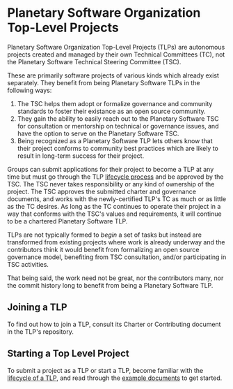 # Planetary Software Organization Top-Level Projects

Planetary Software Organization Top-Level Projects (TLPs) are
autonomous projects created and managed by their own Technical
Committees (TC), not the Planetary Software Technical Steering
Committee (TSC).

These are primarily software projects of various kinds which already
exist separately.  They benefit from being Planetary Software TLPs
in the following ways: 

1. The TSC helps them adopt or formalize governance and
	community standards to foster their existance as an open
	source community.
2. They gain the ability to easily reach out to the Planetary
	Software TSC for consultation or mentorship on technical
	or governance issues, and have the option to serve on the
	Planetary Software TSC.
3. Being recognized as a Planetary Software TLP lets others
	know that their project conforms to community best practices
	which are likely to result in long-term success for their
	project.

Groups can submit applications for their project to become a TLP
at any time but must go through the TLP [lifecycle process](Lifecycle.md)
and be approved by the TSC.  The TSC never takes responsibility or 
any kind of ownership of the project. The TSC approves the submitted
charter and governance documents, and works with the newly-certified
TLP's TC as much or as little as the TC desires.  As long as the TC
continues to operate their project in a way that conforms with the
TSC's values and requirements, it will continue to be a chartered 
Planetary Software TLP.

TLPs are not typically formed to *begin* a set of tasks but instead
are transformed from existing projects where work is already underway
and the contributors think it would benefit from formalizing an
open source governance model, benefiting from TSC consultation, and/or 
participating in TSC activities.

That being said, the work need not be great, nor the contributors many,
nor the commit history long to benefit from being a Planetary Software
TLP.

## Joining a TLP

To find out how to join a TLP, consult its Charter or
Contributing document in the TLP's repository.

## Starting a Top Level Project

To submit a project as a TLP or start a TLP, become familiar with the
[lifecycle of a TLP][lifecycle], and read through the [example
documents](Bootstrap-Policies/) to get started.


[lifecycle]: Lifecycle.md
